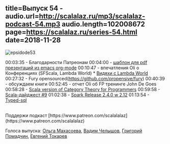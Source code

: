 title=Выпуск 54 - 
audio.url=http://scalalaz.ru/mp3/scalalaz-podcast-54.mp3
audio.length=102008672
page=https://scalalaz.ru/series-54.html
date=2018-11-28
----

![epsidode53](img/episode54.jpg)


00:03:35 - Благодарности Патреонам
00:04:00 - [шаблон для pdf презентаций из emacs org-mode](https://github.com/strobe/nice-org-beamer)
00:10:47 - впечатления Oli о Конференциях (SFScala, Lambda World) 
	* [Видяхи с Lambda World](https://twitter.com/Lambda_World/status/1067363951833477120)
00:27:32 - Fury opensourced(https://github.com/propensive/fury)
00:40:39 - обсуждаем книги
00:52:45 - отчет Oli об FP тренинге John De Goes
00:58:28 - [Scala version of Category Theory for Programmers](https://twitter.com/hmemcpy/status/1066460602644774914)
00:59:58 - [Scala-дайджест #9](https://scalanews.org/ru/2018/11/15/digest-9/)
01:02:38 - [Spark Release 2.4.0 w 2.12](https://spark.apache.org/releases/spark-release-2-4-0.html)
01:13:54 - [Typed-sql](https://github.com/Hydrospheredata/typed-sql)

<br/>
Поддержи подкаст [https://www.patreon.com/scalalalaz](https://www.patreon.com/scalalalaz)
<br/>

Голоса выпуска:
[Ольга Махасоева](https://twitter.com/oli_kitty),
[Вадим Челышов](http://github.com/dos65),
[Григорий Помадчин](http://github.com/pomadchin),
[Евгений Токарев](https://twitter.com/strobegen)
